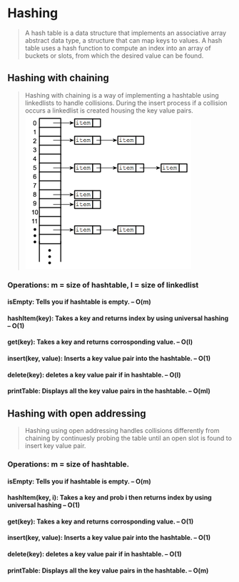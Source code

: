 # Hashing
> A hash table is a data structure that implements an associative array abstract data type, a structure that can map keys to values. A hash table uses a hash function to compute an index into an array of buckets or slots, from which the desired value can be found.
## Hashing with chaining
> Hashing with chaining is a way of implementing a hashtable using linkedlists to handle collisions. During the insert process if a collision occurs a linkedlist is created housing the key value pairs.
> ![hashing with chaining](chaining.png)
### Operations: m = size of hashtable, l = size of linkedlist
#### isEmpty: Tells you if hashtable is empty. – O(m)
#### hashItem(key): Takes a key and returns index by using universal hashing – O(1)
#### get(key): Takes a key and returns corrosponding value. – O(l)
#### insert(key, value): Inserts a key value pair into the hashtable. – O(1)
#### delete(key): deletes a key value pair if in hashtable. – O(l)
#### printTable: Displays all the key value pairs in the hashtable. – O(ml)
## Hashing with open addressing
> Hashing using open addressing handles collisions differently from chaining by continuesly probing the table until an open slot is found to insert key value pair.
### Operations: m = size of hashtable.
#### isEmpty: Tells you if hashtable is empty. – O(m)
#### hashItem(key, i): Takes a key and prob i then returns index by using universal hashing – O(1)
#### get(key): Takes a key and returns corrosponding value. – O(1)
#### insert(key, value): Inserts a key value pair into the hashtable. – O(1)
#### delete(key): deletes a key value pair if in hashtable. – O(1)
#### printTable: Displays all the key value pairs in the hashtable. – O(m)
